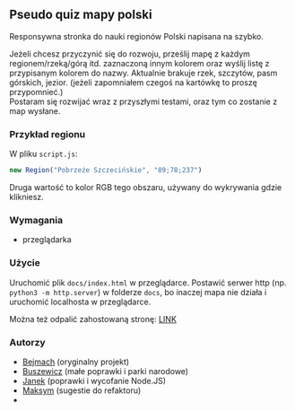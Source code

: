 ## Pseudo quiz mapy polski

Responsywna stronka do nauki regionów Polski napisana na szybko.

Jeżeli chcesz przyczynić się do rozwoju,  prześlij mapę z każdym regionem/rzeką/górą itd.  zaznaczoną innym kolorem oraz wyślij listę z przypisanym kolorem do nazwy.  Aktualnie brakuje rzek,  szczytów,  pasm górskich,  jezior.  (jeżeli zapomniałem czegoś na kartówkę to proszę przypomnieć.)  
Postaram się rozwijać wraz z przyszłymi testami,  oraz tym co zostanie z map wysłane.

### Przykład regionu
W pliku `script.js`:
```js
new Region("Pobrzeże Szczecińskie", "89;78;237")
```
Druga wartość to kolor RGB tego obszaru, używany do wykrywania gdzie klikniesz.

### Wymagania 

- przeglądarka

### Użycie

Uruchomić plik `docs/index.html` w przeglądarce. Postawić serwer http (np. `python3 -m http.server`) w folderze `docs`, bo inaczej mapa nie działa i uruchomić localhosta w przeglądarce.

Można też odpalić zahostowaną stronę: [LINK](https://bejmach.github.io/MapOfPoland)

### Autorzy
- [Bejmach](https://github.com/Bejmach) (oryginalny projekt)
- [Buszewicz](https://github.com/Buszewicz) (małe poprawki i parki narodowe)
- [Janek](https://github.com/creeper82) (poprawki i wycofanie Node.JS)
- [Maksym](https://github.com/iLoveReact) (sugestie do refaktoru)
- 